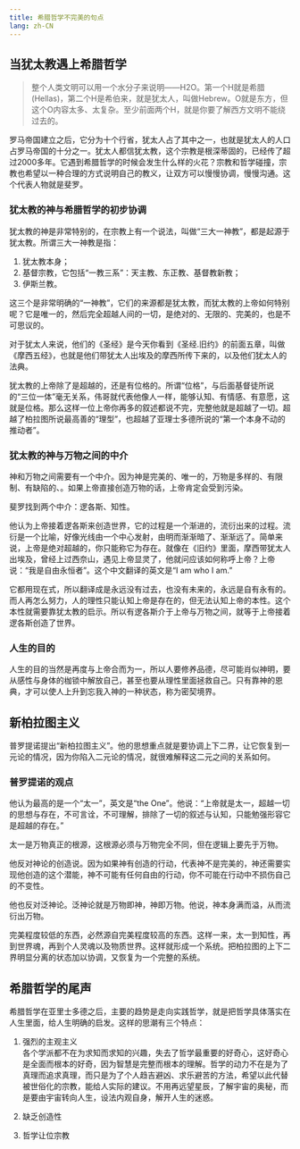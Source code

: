 ```yaml
---
title: 希腊哲学不完美的句点
lang: zh-CN
---
```


## 当犹太教遇上希腊哲学

> 整个人类文明可以用一个水分子来说明——H2O。第一个H就是希腊(Hellas)，第二个H是希伯来，就是犹太人，叫做Hebrew。O就是东方，但这个O内容太多、太复杂。至少前面两个H，就是你要了解西方文明不能绕过去的。

罗马帝国建立之后，它分为十个行省，犹太人占了其中之一，也就是犹太人的人口占罗马帝国的十分之一。犹太人都信犹太教，这个宗教是根深蒂固的，已经传了超过2000多年。它遇到希腊哲学的时候会发生什么样的火花？宗教和哲学碰撞，宗教也希望以一种合理的方式说明自己的教义，让双方可以慢慢协调，慢慢沟通。这个代表人物就是斐罗。

### 犹太教的神与希腊哲学的初步协调

犹太教的神是非常特别的，在宗教上有一个说法，叫做“三大一神教”，都是起源于犹太教。所谓三大一神教是指：
1. 犹太教本身；
2. 基督宗教，它包括“一教三系”：天主教、东正教、基督教新教；
3. 伊斯兰教。  

这三个是非常明确的“一神教”，它们的来源都是犹太教，而犹太教的上帝如何特别呢？它是唯一的，然后完全超越人间的一切，是绝对的、无限的、完美的，也是不可思议的。

对于犹太人来说，他们的《圣经》是今天你看到《圣经.旧约》的前面五章，叫做《摩西五经》，也就是他们带犹太人出埃及的摩西所传下来的，以及他们犹太人的法典。

犹太教的上帝除了是超越的，还是有位格的。所谓“位格”，与后面基督徒所说的“三位一体”毫无关系，伟哥就代表他像人一样，能够认知、有情感、有意愿，这就是位格。那么这样一位上帝你再多的叙述都说不完，完整他就是超越了一切。超越了柏拉图所说最高善的“理型”，也超越了亚理士多德所说的“第一个本身不动的推动者”。

### 犹太教的神与万物之间的中介

神和万物之间需要有一个中介。因为神是完美的、唯一的，万物是多样的、有限制、有缺陷的、。如果上帝直接创造万物的话，上帝肯定会受到污染。

斐罗找到两个中介：逻各斯、知性。

他认为上帝接着逻各斯来创造世界，它的过程是一个渐进的，流衍出来的过程。流衍是一个比喻，好像光线由一个中心发射，由明而渐渐暗了、渐渐远了。简单来说，上帝是绝对超越的，你只能称它为存在。就像在《旧约》里面，摩西带犹太人出埃及，曾经上过西奈山，遇见上帝显灵了，他就问应该如何称呼上帝？上帝说：“我是自由永恒者”。这个中文翻译的英文是“I am who I am.”

它都用现在式，所以翻译成是永远没有过去，也没有未来的，永远是自有永有的。而人再怎么努力，人的理性只能认知上帝是存在的，但无法认知上帝的本性。这个本性就需要靠犹太教的启示。所以有逻各斯介于上帝与万物之间，就等于上帝接着逻各斯创造了世界。

### 人生的目的

人生的目的当然是再度与上帝合而为一，所以人要修养品德，尽可能肖似神明，要从感性与身体的枷锁中解放自己，甚至也要从理性里面拯救自己。只有靠神的恩典，才可以使人上升到忘我入神的一种状态，称为密契境界。


## 新柏拉图主义

普罗提诺提出“新柏拉图主义”。他的思想重点就是要协调上下二界，让它恢复到一元论的情况，因为你陷入二元论的情况，就很难解释这二元之间的关系如何。

### 普罗提诺的观点

他认为最高的是一个“太一”，英文是“the One”。他说：“上帝就是太一，超越一切的思想与存在，不可言诠，不可理解，排除了一切的叙述与认知，只能勉强形容它是超越的存在。”

太一是万物真正的根源，这根源必须与万物完全不同，但在逻辑上要先于万物。

他反对神论的创造说。因为如果神有创造的行动，代表神不是完美的，神还需要实现他创造的这个潜能，神不可能有任何自由的行动，你不可能在行动中不损伤自己的不变性。

他也反对泛神论。泛神论就是万物即神，神即万物。他说，神本身满而溢，从而流衍出万物。

完美程度较低的东西，必然源自完美程度较高的东西。这样一来，太一到知性，再到世界魂，再到个人灵魂以及物质世界。这样就形成一个系统。把柏拉图的上下二界明显分离的状态加以协调，又恢复为一个完整的系统。


## 希腊哲学的尾声

希腊哲学在亚里士多德之后，主要的趋势是走向实践哲学，就是把哲学具体落实在人生里面，给人生明确的启发。这样的思潮有三个特点：

1. 强烈的主观主义  
各个学派都不在为求知而求知的兴趣，失去了哲学最重要的好奇心，这好奇心是全面而根本的好奇，因为智慧是完整而根本的理解。哲学的动力不在是为了真理而追求真理，而只是为了个人趋吉避凶、求乐避苦的方法，希望以此代替被世俗化的宗教，能给人实际的建议。不用再远望星辰，了解宇宙的奥秘，而是要由宇宙转向人生，设法内观自身，解开人生的迷惑。

2. 缺乏创造性  

3. 哲学让位宗教
